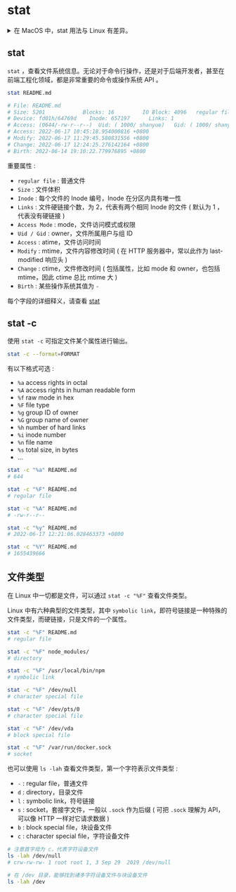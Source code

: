 # stat

<details>
  <summary>在 MacOS 中，stat 用法与 Linux 有差异。</summary>
  <div>在 macOS 中学习 Linux 命令有不少坑，比如 sed 等命令。</div>
  <div>在 macOS 中实际上为 BSD Unix 的衍生版本。</div>
  <div>在 Linux 中，实际上是 GNU / Linux 系统。</div>
      
  <a href="https://cotes.page/posts/use-gnu-utilities-in-mac/" target="_blank">macOS 使用 GNU 命令</a>
    
</details>

## stat

`stat` ，查看文件系统信息。无论对于命令行操作，还是对于后端开发者，甚至在前端工程化领域，都是非常重要的命令或操作系统 API 。

```bash
stat README.md

# File: README.md
# Size: 5201            Blocks: 16         IO Block: 4096   regular file
# Device: fd01h/64769d    Inode: 657197      Links: 1
# Access: (0644/-rw-r--r--)  Uid: ( 1000/ shanyue)   Gid: ( 1000/ shanyue)
# Access: 2022-06-17 10:45:18.954000816 +0800
# Modify: 2022-06-17 11:29:45.580831556 +0800
# Change: 2022-06-17 12:24:25.276142164 +0800
# Birth: 2022-06-14 19:10:22.779976895 +0800
```

重要属性 :

- `regular file` : 普通文件
- `Size` : 文件体积
- `Inode` : 每个文件的 Inode 编号，Inode 在分区内具有唯一性
- `Links` : 文件硬链接个数，为 2，代表有两个相同 Inode 的文件 ( 默认为 1 ，代表没有硬链接 )
- `Access Mode` : mode，文件访问模式或权限
- `Uid / Gid` : owner，文件所属用户与组 ID
- `Access` : atime，文件访问时间
- `Modify` : mtime，文件内容修改时间 ( 在 HTTP 服务器中，常以此作为 last-modified 响应头 )
- `Change` : ctime，文件修改时间 ( 包括属性，比如 mode 和 owner，也包括 mtime，因此 ctime 总比 mtime 大 )
- `Birth` : 某些操作系统其值为 `-`

每个字段的详细释义，请查看 [stat](https://www.man7.org/linux/man-pages/man2/stat.2.html#DESCRIPTION)

## stat -c

使用 `stat -c` 可指定文件某个属性进行输出。

```bash
stat -c --format=FORMAT
```

有以下格式可选 :

- `%a` access rights in octal
- `%A` access rights in human readable form
- `%f` raw mode in hex
- `%F` file type
- `%g` group ID of owner
- `%G` group name of owner
- `%h` number of hard links
- `%i` inode number
- `%n` file name
- `%s` total size, in bytes
- ...

```bash
stat -c "%a" README.md
# 644

stat -c "%F" README.md
# regular file

stat -c "%A" README.md
# -rw-r--r--

stat -c "%y" README.md
# 2022-06-17 12:21:06.028463373 +0800

stat -c "%Y" README.md
# 1655439666
```

## 文件类型

在 Linux 中一切都是文件，可以通过 `stat -c "%F"` 查看文件类型。

Linux 中有六种典型的文件类型，其中 `symbolic link`，即符号链接是一种特殊的文件类型，而硬链接，只是文件的一个属性。

```bash
stat -c "%F" README.md
# regular file

stat -c "%F" node_modules/
# directory

stat -c "%F" /usr/local/bin/npm
# symbolic link

stat -c "%F" /dev/null
# character special file

stat -c "%F" /dev/pts/0
# character special file

stat -c "%F" /dev/vda
# block special file

stat -c "%F" /var/run/docker.sock
# socket
```

也可以使用 `ls -lah` 查看文件类型，第一个字符表示文件类型 :

- `-` : regular file，普通文件
- `d` : directory，目录文件
- `l` : symbolic link，符号链接
- `s` : socket，套接字文件，一般以 `.sock` 作为后缀 ( 可把 `.sock` 理解为 API，可以像 HTTP 一样对它请求数据 )
- `b` : block special file，块设备文件
- `c` : character special file，字符设备文件

```bash
# 注意首字母为 c，代表字符设备文件
ls -lah /dev/null
# crw-rw-rw- 1 root root 1, 3 Sep 29  2019 /dev/null

# 在 /dev 目录，能够找到诸多字符设备文件与块设备文件
ls -lah /dev
```
